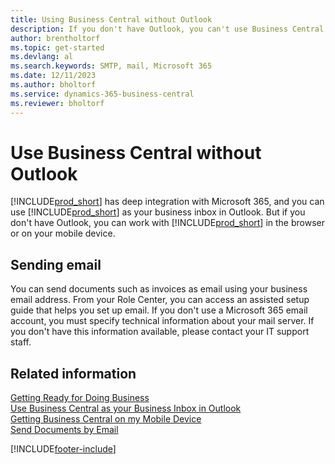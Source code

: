 ```yaml
---
title: Using Business Central without Outlook
description: If you don't have Outlook, you can't use Business Central as your business inbox in Outlook, but you can work in a browser or on your mobile device.
author: brentholtorf
ms.topic: get-started
ms.devlang: al
ms.search.keywords: SMTP, mail, Microsoft 365
ms.date: 12/11/2023
ms.author: bholtorf
ms.service: dynamics-365-business-central
ms.reviewer: bholtorf
---
```

# Use Business Central without Outlook
[!INCLUDE[prod_short](includes/prod_short.md)] has deep integration with Microsoft 365, and you can use [!INCLUDE[prod_short](includes/prod_short.md)] as your business inbox in Outlook. But if you don't have Outlook, you can work with [!INCLUDE[prod_short](includes/prod_short.md)] in the browser or on your mobile device.  

## Sending email
You can send documents such as invoices as email using your business email address. From your Role Center, you can access an assisted setup guide that helps you set up email. If you don't use a Microsoft 365 email account, you must specify technical information about your mail server. If you don't have this information available, please contact your IT support staff.  


## Related information
[Getting Ready for Doing Business](ui-get-ready-business.md)  
[Use Business Central as your Business Inbox in Outlook](admin-outlook.md)  
[Getting Business Central on my Mobile Device](install-mobile-app.md)  
[Send Documents by Email](ui-how-send-documents-email.md)


[!INCLUDE[footer-include](includes/footer-banner.md)]